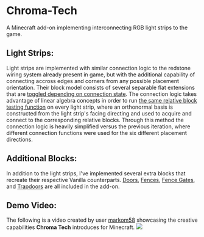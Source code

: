 # Chroma-Tech
A Minecraft add-on implementing interconnecting RGB light strips to the game.

## Light Strips:
Light strips are implemented with similar connection logic to the redstone wiring system already present in game, but with the additional capability of connecting accross edges and corners from any possible placement orientation. Their block model consists of several separable flat extensions that are [toggled depending on connection state](./behaviours/blocks/light_strips/chroma_light_strip.block.json#L31). The connection logic takes advantage of linear algebra concepts in order to run [the same relative block testing function](./scripts/components/wireConnectableComponent.ts#L10) on every light strip, where an orthonormal basis is constructed from the light strip's facing directing and used to acquire and connect to the corresponding relative blocks. Through this method the connection logic is heavily simplified versus the previous iteration, where different connection functions were used for the six different placement directions.

## Additional Blocks:
In addition to the light strips, I've implemented several extra blocks that recreate their respective Vanilla counterparts. [Doors](./behaviours/blocks/doors/chroma_light_strip_door.block.json), [Fences](./behaviours/blocks/fences/chroma_light_strip_fence.block.json), [Fence Gates](./behaviours/blocks/fence_gates/chroma_light_strip_fence_gate.block.json), and [Trapdoors](./behaviours/blocks/trapdoors/chroma_light_strip_trapdoor.block.json) are all included in the add-on. 

## Demo Video:
The following is a video created by user [markom58](https://www.youtube.com/@markom58) showcasing the creative capabilities **Chroma Tech** introduces for Minecraft.
[![](https://img.youtube.com/vi/_yqnv1WrxBY/maxresdefault.jpg)](http://www.youtube.com/watch?v=_yqnv1WrxBY)
